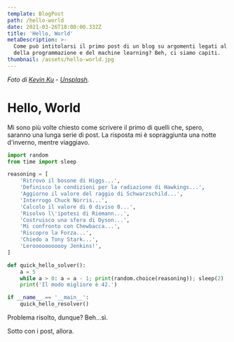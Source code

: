 ```yaml
---
template: BlogPost
path: /hello-world
date: 2021-03-26T18:00:00.332Z
title: 'Hello, World'
metaDescription: >-
  Come può intitolarsi il primo post di un blog su argomenti legati al mondo
  della programmazione e del machine learning? Beh, ci siamo capiti.
thumbnail: /assets/hello-world.jpg
---
```


*Foto di <a href="https://unsplash.com/@ikukevk?utm_source=unsplash&utm_medium=referral&utm_content=creditCopyText">Kevin Ku</a> - <a href="https://unsplash.com/s/photos/machine-learning?utm_source=unsplash&utm_medium=referral&utm_content=creditCopyText">Unsplash</a>.*

# Hello, World

Mi sono più volte chiesto come scrivere il primo di quelli che, spero, saranno una lunga serie di post. La risposta mi è sopraggiunta una notte d'inverno, mentre viaggiavo.

```py
import random
from time import sleep

reasoning = [
	'Ritrovo il bosone di Higgs...',
	'Definisco le condizioni per la radiazione di Hawkings...',
	'Aggiorno il valore del raggio di Schwarzschild...',
	'Interrogo Chuck Norris...',
	'Calcolo il valore di 0 diviso 0...',
	'Risolvo l\'ipotesi di Riemann...',
	'Costruisco una sfera di Dyson...',
	'Mi confronto con Chewbacca...',
	'Riscopro la Forza...',
	'Chiedo a Tony Stark...',
	'Lerooooooooooy Jenkins!',
]

def quick_hello_solver():
	a = 5
	while a > 0: a = a - 1; print(random.choice(reasoning)); sleep(2)
	print('Il modo migliore è 42.')

if __name__ == '__main__':
	quick_hello_resolver()
```

Problema risolto, dunque? Beh...sì.

Sotto con i post, allora.

